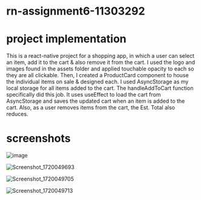 # rn-assignment6-11303292

# project implementation
This is a react-native project for a shopping app, in which a user can select an item, add it to the cart & also remove it from the cart. I used the logo and images found in the assets folder and applied touchable opacity to each so they are all clickable. Then, I created a ProductCard component to house the individual items on sale & designed each. I used AsyncStorage as my local storage for all items added to the cart. The handleAddToCart function specifically did this job. It uses useEffect to load the cart from AsyncStorage and saves the updated cart when an item is added to the cart. Also, as a user removes items from the cart, the Est. Total also reduces.

# screenshots
![image](https://github.com/nanagyanfosu/rn-assignment6-11303292/assets/125629455/5bef9473-9d58-4c58-8c38-9a8907034711)

![Screenshot_1720049693](https://github.com/nanagyanfosu/rn-assignment6-11303292/assets/125629455/5b3f763e-7b3d-4544-a653-303d6442af6d)

![Screenshot_1720049705](https://github.com/nanagyanfosu/rn-assignment6-11303292/assets/125629455/069f4656-7be3-4094-9369-05cff3629b25)

![Screenshot_1720049713](https://github.com/nanagyanfosu/rn-assignment6-11303292/assets/125629455/66189af7-ff69-420b-82be-30a9943f5bef)
